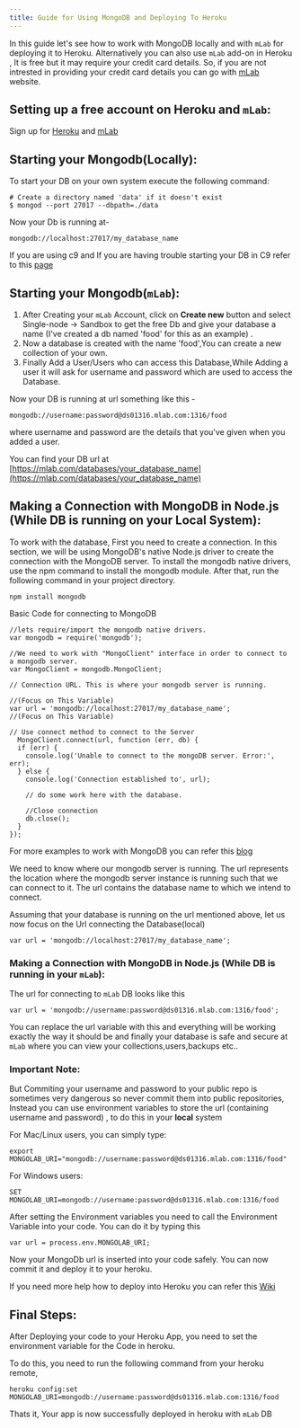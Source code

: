 ```yaml
---
title: Guide for Using MongoDB and Deploying To Heroku
---
```

In this guide let's see how to work with MongoDB locally and with `mLab` for deploying it to Heroku. Alternatively you can also use `mLab` add-on in Heroku , It is free but it may require your credit card details. So, if you are not intrested in providing your credit card details you can go with [mLab](https://mlab.com) website.

## Setting up a free account on Heroku and `mLab`:

Sign up for [Heroku](https://signup.heroku.com/) and [mLab](https://mlab.com/signup/)

## Starting your Mongodb(Locally):

To start your DB on your own system execute the following command:

    # Create a directory named 'data' if it doesn't exist
    $ mongod --port 27017 --dbpath=./data

Now your Db is running at-

`mongodb://localhost:27017/my_database_name`

If you are using c9 and If you are having trouble starting your DB in C9 refer to this [page](https://community.c9.io/t/setting-up-mongodb/1717)

## Starting your Mongodb(`mLab`):

1.  After Creating your `mLab` Account, click on **Create new** button and select Single-node -> Sandbox to get the free Db and give your database a name (I've created a db named 'food' for this as an example) .
2.  Now a database is created with the name 'food',You can create a new collection of your own.
3.  Finally Add a User/Users who can access this Database,While Adding a user it will ask for username and password which are used to access the Database.

Now your DB is running at url something like this -

`mongodb://username:password@ds01316.mlab.com:1316/food`

where username and password are the details that you've given when you added a user.

You can find your DB url at [https://mlab.com/databases/your_database_name](https://mlab.com/databases/your_database_name)

## Making a Connection with MongoDB in Node.js (While DB is running on your Local System):

To work with the database, First you need to create a connection. In this section, we will be using MongoDB's native Node.js driver to create the connection with the MongoDB server. To install the mongodb native drivers, use the npm command to install the mongodb module. After that, run the following command in your project directory.

`npm install mongodb`

Basic Code for connecting to MongoDB

    //lets require/import the mongodb native drivers.
    var mongodb = require('mongodb');

    //We need to work with "MongoClient" interface in order to connect to a mongodb server.
    var MongoClient = mongodb.MongoClient;

    // Connection URL. This is where your mongodb server is running.

    //(Focus on This Variable)
    var url = 'mongodb://localhost:27017/my_database_name';      
    //(Focus on This Variable)

    // Use connect method to connect to the Server
      MongoClient.connect(url, function (err, db) {
      if (err) {
        console.log('Unable to connect to the mongoDB server. Error:', err);
      } else {
        console.log('Connection established to', url);

        // do some work here with the database.

        //Close connection
        db.close();
      }
    });

For more examples to work with MongoDB you can refer this [blog](http://blog.modulus.io/mongodb-tutorial)

We need to know where our mongodb server is running. The url represents the location where the mongodb server instance is running such that we can connect to it. The url contains the database name to which we intend to connect.

Assuming that your database is running on the url mentioned above, let us now focus on the Url connecting the Database(local)

`var url = 'mongodb://localhost:27017/my_database_name';`

### Making a Connection with MongoDB in Node.js (While DB is running in your `mLab`):

The url for connecting to `mLab` DB looks like this

`var url = 'mongodb://username:password@ds01316.mlab.com:1316/food';`

You can replace the url variable with this and everything will be working exactly the way it should be and finally your database is safe and secure at `mLab` where you can view your collections,users,backups etc..

### Important Note:

But Commiting your username and password to your public repo is sometimes very dangerous so never commit them into public repositories, Instead you can use environment variables to store the url (containing username and password) , to do this in your **local** system

For Mac/Linux users, you can simply type:

`export MONGOLAB_URI="mongodb://username:password@ds01316.mlab.com:1316/food"`

For Windows users:

`SET MONGOLAB_URI=mongodb://username:password@ds01316.mlab.com:1316/food`

After setting the Environment variables you need to call the Environment Variable into your code. You can do it by typing this

`var url = process.env.MONGOLAB_URI;`

Now your MongoDb url is inserted into your code safely. You can now commit it and deploy it to your heroku.

If you need more help how to deploy into Heroku you can refer this [Wiki](https://github.com/FreeCodeCamp/FreeCodeCamp/wiki/Heroku-Deployment-Guide)

## Final Steps:

After Deploying your code to your Heroku App, you need to set the environment variable for the Code in heroku.

To do this, you need to run the following command from your heroku remote,

`heroku config:set MONGOLAB_URI=mongodb://username:password@ds01316.mlab.com:1316/food`

Thats it, Your app is now successfully deployed in heroku with `mLab` DB